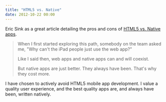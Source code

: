 ```yaml
---
title: "HTML5 vs. Native"
date: 2012-10-22 00:00
---
```


<import><p>Eric Sink as a great article detailing the pros and cons of <a href="http://www.ericsink.com/entries/html5_vs_native_apps.html">HTML5 vs. Native apps</a>.</p>

<blockquote>
  <p>When I first started exploring this path, somebody on the team asked me, "Why can't the iPad people just use the web app?"</p>
  
  <p>Like I said then, web apps and native apps can and will coexist.</p>
  
  <p>But native apps are just better. They always have been. That's why they cost more.</p>
</blockquote>

<p>I have chosen to actively avoid HTML5 mobile app development. I value a quality user experience, and the best quality apps are, and always have been, written natively.</p></import>

<!-- more -->

